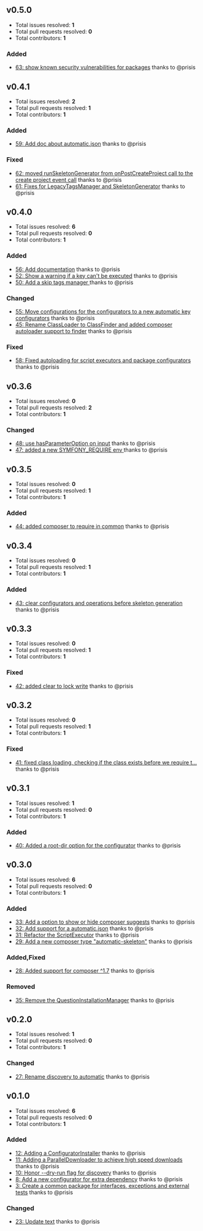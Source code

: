 ## v0.5.0

- Total issues resolved: **1**
- Total pull requests resolved: **0**
- Total contributors: **1**

### Added

 - [63: show known security vulnerabilities for packages](https://github.com/narrowspark/automatic/issues/63) thanks to @prisis

## v0.4.1

- Total issues resolved: **2**
- Total pull requests resolved: **1**
- Total contributors: **1**

### Added

 - [59: Add doc about automatic.json](https://github.com/narrowspark/automatic/issues/59) thanks to @prisis

### Fixed

 - [62: moved runSkeletonGenerator from onPostCreateProject call to the create project event call](https://github.com/narrowspark/automatic/issues/62) thanks to @prisis
 - [61: Fixes for LegacyTagsManager and SkeletonGenerator](https://github.com/narrowspark/automatic/pull/61) thanks to @prisis

## v0.4.0

- Total issues resolved: **6**
- Total pull requests resolved: **0**
- Total contributors: **1**

### Added

 - [56: Add documentation](https://github.com/narrowspark/automatic/issues/56) thanks to @prisis
 - [52: Show a warning if a key can't be executed](https://github.com/narrowspark/automatic/issues/52) thanks to @prisis
 - [50: Add a skip tags manager ](https://github.com/narrowspark/automatic/issues/50) thanks to @prisis

### Changed

 - [55: Move configurations for the configurators to a new automatic key configurators](https://github.com/narrowspark/automatic/issues/55) thanks to @prisis
 - [45: Rename ClassLoader to ClassFinder and added composer autoloader support to finder](https://github.com/narrowspark/automatic/issues/45) thanks to @prisis

### Fixed

 - [58: Fixed autoloading for script executors and package configurators](https://github.com/narrowspark/automatic/issues/58) thanks to @prisis

## v0.3.6

- Total issues resolved: **0**
- Total pull requests resolved: **2**
- Total contributors: **1**

### Changed

 - [48: use hasParameterOption on input](https://github.com/narrowspark/automatic/pull/48) thanks to @prisis
 - [47: added a new SYMFONY&#95;REQUIRE env ](https://github.com/narrowspark/automatic/pull/47) thanks to @prisis

## v0.3.5

- Total issues resolved: **0**
- Total pull requests resolved: **1**
- Total contributors: **1**

### Added

 - [44: added composer to require in common](https://github.com/narrowspark/automatic/pull/44) thanks to @prisis

## v0.3.4

- Total issues resolved: **0**
- Total pull requests resolved: **1**
- Total contributors: **1**

### Added

 - [43: clear configurators and operations before skeleton generation](https://github.com/narrowspark/automatic/pull/43) thanks to @prisis

## v0.3.3

- Total issues resolved: **0**
- Total pull requests resolved: **1**
- Total contributors: **1**

### Fixed

 - [42: added clear to lock write](https://github.com/narrowspark/automatic/pull/42) thanks to @prisis

## v0.3.2

- Total issues resolved: **0**
- Total pull requests resolved: **1**
- Total contributors: **1**

### Fixed

 - [41: fixed class loading, checking if the class exists before we require t&hellip;](https://github.com/narrowspark/automatic/pull/41) thanks to @prisis

## v0.3.1

- Total issues resolved: **1**
- Total pull requests resolved: **0**
- Total contributors: **1**

### Added

 - [40: Added a root-dir option for the configurator](https://github.com/narrowspark/automatic/issues/40) thanks to @prisis

## v0.3.0

- Total issues resolved: **6**
- Total pull requests resolved: **0**
- Total contributors: **1**

### Added

 - [33: Add a option to show or hide composer suggests](https://github.com/narrowspark/automatic/issues/33) thanks to @prisis
 - [32: Add support for a automatic.json](https://github.com/narrowspark/automatic/issues/32) thanks to @prisis
 - [31: Refactor the ScriptExecutor](https://github.com/narrowspark/automatic/issues/31) thanks to @prisis
 - [29: Add a new composer type &quot;automatic-skeleton&quot;](https://github.com/narrowspark/automatic/issues/29) thanks to @prisis

### Added,Fixed

 - [28: Added support for composer ^1.7](https://github.com/narrowspark/automatic/issues/28) thanks to @prisis

### Removed

 - [35: Remove the QuestionInstallationManager](https://github.com/narrowspark/automatic/issues/35) thanks to @prisis

## v0.2.0

- Total issues resolved: **1**
- Total pull requests resolved: **0**
- Total contributors: **1**

### Changed

 - [27: Rename discovery to automatic](https://github.com/narrowspark/automatic/issues/27) thanks to @prisis

## v0.1.0

- Total issues resolved: **6**
- Total pull requests resolved: **0**
- Total contributors: **1**

### Added

 - [12: Adding a ConfiguratorInstaller](https://github.com/narrowspark/automatic/issues/12) thanks to @prisis
 - [11: Adding a ParallelDownloader to achieve high speed downloads](https://github.com/narrowspark/automatic/issues/11) thanks to @prisis
 - [10: Honor --dry-run flag for discovery](https://github.com/narrowspark/automatic/issues/10) thanks to @prisis
 - [8: Add a new configurator for extra dependency](https://github.com/narrowspark/automatic/issues/8) thanks to @prisis
 - [3: Create a common package for interfaces, exceptions and external tests](https://github.com/narrowspark/automatic/issues/3) thanks to @prisis

### Changed

 - [23: Update text](https://github.com/narrowspark/automatic/issues/23) thanks to @prisis
